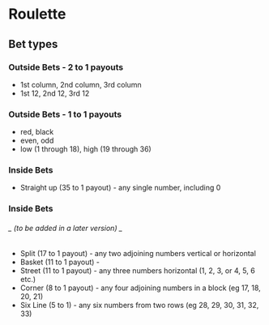 # Roulette

## Bet types
### Outside Bets - 2 to 1 payouts
- 1st column, 2nd column, 3rd column
- 1st 12, 2nd 12, 3rd 12
### Outside Bets - 1 to 1 payouts
- red, black
- even, odd
- low (1 through 18), high (19 through 36) 

### Inside Bets
- Straight up (35 to 1 payout) - any single number, including 0  

### Inside Bets
###### _ (to be added in a later version) _
- Split (17 to 1 payout) - any two adjoining numbers vertical or horizontal
- Basket (11 to 1 payout) - 
- Street (11 to 1 payout) - any three numbers horizontal (1, 2, 3, or 4, 5, 6 etc.)
- Corner (8 to 1 payout) - any four adjoining numbers in a block (eg 17, 18, 20, 21)
- Six Line (5 to 1) - any six numbers from two rows (eg 28, 29, 30, 31, 32, 33)

